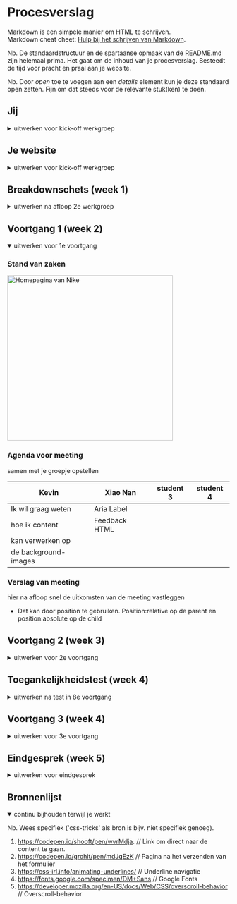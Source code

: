 # Procesverslag
Markdown is een simpele manier om HTML te schrijven.  
Markdown cheat cheet: [Hulp bij het schrijven van Markdown](https://github.com/adam-p/markdown-here/wiki/Markdown-Cheatsheet).

Nb. De standaardstructuur en de spartaanse opmaak van de README.md zijn helemaal prima. Het gaat om de inhoud van je procesverslag. Besteedt de tijd voor pracht en praal aan je website.

Nb. Door *open* toe te voegen aan een *details* element kun je deze standaard open zetten. Fijn om dat steeds voor de relevante stuk(ken) te doen.





## Jij


<details>
<summary>uitwerken voor kick-off werkgroep</summary>
### Auteur:
Kevin Speek
 
 
#### Je startniveau:
Ik denk zelf dat ik op de rode piste zit, omdat ik code ook weer niet onwijs lastig vind (de basis dan). Het is ook niet zo dat ik er onwijs goed in ben, maar als eenmaal bepaalde dingen lukken dan is het natuurlijk tof. 
 
 
#### Je focus:
Ik ga mezelf focussen op zowel responsive als de surface. Ik wil dat mijn website sowieso bruikbaar is op een telefoon en laptop. 
</details>


## Je website
<details>
<summary>uitwerken voor kick-off werkgroep</summary>
### Je opdracht:
https://www.nike.com/nl/

#### Screenshot(s) van de eerste pagina (small screen): 
hier de naam van de pagina  
Homepagina Nike 
<img src="images/Nike_home.jpeg" width="375px" alt="Homepagina van Nike">

#### Screenshot(s) van de tweede pagina (small screen):
hier de naam van de pagina  
Bestelpagina Nike
<img src="images/Nike_bestellingen.jpeg" width="375px" alt="Bestellingen pagina van Nike">

</details>


## Breakdownschets (week 1)

<details>
<summary>uitwerken na afloop 2e werkgroep</summary>

### de hele pagina: 
<img src="images/Nike_volledig_breakdown.png" width="375px" alt="Volledige breakdown Nike pagina.">

### dynamisch deel (bijv menu): 
<img src="images/Nike_menu_breakdown.png" width="375px" alt="Slider van aanbiedingen">


</details>




## Voortgang 1 (week 2)

<details open>
<summary>uitwerken voor 1e voortgang</summary>

### Stand van zaken
<img src="images/nike_pagina_screenshot.png" width="375px" alt="Homepagina van Nike">


### Agenda voor meeting
samen met je groepje opstellen

| Kevin              | Xiao Nan           | student 3    | student 4        |
| ---                | ---                | ---          | ---              |
|Ik wil graag weten  | Aria Label
|hoe ik content      | Feedback HTML
|kan verwerken op    |
|de background-images|



### Verslag van meeting
hier na afloop snel de uitkomsten van de meeting vastleggen

- Dat kan door position te gebruiken. Position:relative op de parent en position:absolute op de child

</details>



## Voortgang 2 (week 3)

<details>
<summary>uitwerken voor 2e voortgang</summary>

### Stand van zaken
Het maken van het hamburger menu verliep goed. De website responsive maken is wel nog een hele klus en daar zou ik eigenlijk nog meer over moeten leren. 
 
 <img src="images/screenshot_hamburger.png" width="375px" alt="breakdown van nog een dynamisch deel">
 
 

### Agenda voor meeting
samen met je groepje opstellen

| Kevin                        | Xiao Nan           | student 3    | student 4        |
| ---                          | ---                | ---          | ---              |
| Graag meekijken              | slider boven	      |
| naar het responsive          | randje foto	       |
| maken van de website.        | js + aanspreken    |
|                              |
| sections schalen niet mee    |
| nieuwe afbeelding bij        |
| desktop breakpoint           |
|                              |
| Scroll over doet het niet.   |
 
 


### Verslag van meeting
hier na afloop snel de uitkomsten van de meeting vastleggen

- Er is aan mij uitgelegd hoe je van afbeelding kan verwisselen bij een breakpoint. Dit doe je met een background-image. Ik heb dit toegepast op mijn website.
- Voor het responsive maken van de website heb ik gekeken naar de opdrachten uit de lessen.

</details>



## Toegankelijkheidstest (week 4)

<details>
<summary>uitwerken na test in 8e voortgang</summary>

### Bevindingen
Lijst met je bevindingen die in de test naar voren kwamen:
 - Er kan overal gekomen wordem d.m.v. tab, maar als je tabt aan het begin van de website en je opent het hamburger menu niet, dan tabt hij door het hamburger menu    i.p.v. gelijk naar de content. 
 - Hamburger menu klapt niet automatisch dicht als je aan het einde van de hamburger menu door tabt. 
 
 - Blur is moeilijk zichtbaar.
 - Met de vlekken bril was de content goed te zien.
 - De website is goed te gebruiken voor iemand met concentratieproblemen 
 - De webiste is goed te gebruiken voor mensen met een slechte motoriek. Al weet ik niet precies wat de bedoeling was, omdat je met twee vingers de website moest besturen, maar gewoon nog altijd met één vinger door de website kon gaan. 
 - De website wordt goed gelezen door de screenreader
 
**#### Tab naar de content.**
Hier korte omschrijving (met indien nodig een afbeelding)

Dit probleem kan ik oplossen door een a-element te maken die je direct naar de content brengt.
 
 <img src="images/directcontent.png" width="375px" alt="Screenshot van de oplossing">
 

**#### Hamburger klapt niet automatisch dicht aan het einde van het menu als je door tabt.** 
 
Het menu moet weten dat als er naar de content wordt door getabt, dat het automatisch moet sluiten. Hoe je dat kan regelen weet ik niet precies.

#### Blur is moeilijk leesbaar

Voor de problemen met blur is het denk ik goed om al het content heel erg te vergroten, zodat de gebruiker het beter kan zien.


#### Titel nog een bevinding. 
Hier korte omschrijving (met indien nodig een afbeelding)

Hier een omschrijving van hoe het opgelost kan worden (met indien nodig een afbeelding)

</details>




## Voortgang 3 (week 4)

<details>
<summary>uitwerken voor 3e voortgang</summary>

### Stand van zaken
hier dit ging goed & dit was lastig (neem ook screenshots op van delen van je website en code)



### Agenda voor meeting
samen met je groepje opstellen

| Kevin                      | Xiao Nan      | Bram    |
| ---                        | ---           | ---     |        
| De foto main foto          | JS            | @Media  |
 schaalde niet goed          | Foto          |         |
 mee en de tekst daaronder   |               |         | 
 ook niet                    |               |         |
| Overscroll-behavior        |               |         |
| ...                        | ...           | ...     |


### Verslag van meeting
hier na afloop snel de uitkomsten van de meeting vastleggen

- Het probleem met het meeschalen is opgelost tijdens de meeting
- De oversroll-behavior gaat Sanne nog voor mij uitzoeken

</details>





## Eindgesprek (week 5)

<details>
<summary>uitwerken voor eindgesprek</summary>

### Stand van zaken
Over het algemeen vind ik dat ik een mooie eindpresentatie heb neergezet. Ik heb zoveel mogelijk geprobeerd om het zelf allemaal uit te zoeken, maar bij bepaalde punten heb ik toch om hulp gevraagd. De lessen waren zeer informatief en hebben mij voor een groot deel geholpen om er een mooi eindresultaat van te maken. Door zelf te doen en te onderzoeken heb ik veel geleerd.

### Screenshot(s)

 <img src="images/nikemobiel.png" width="375px" alt="Nike mobiel">
 <img src="images/nikedesktop.png" width="1000x" alt="Nike desktop">
 <img src="images/nikebestellingenmb.png" width="375px" alt="Bestellingen mobiel">
 <img src="images/nikebestellingendk.png" width="1000px" alt="Bestellingen desktop">


</details>





## Bronnenlijst

<details open>
<summary>continu bijhouden terwijl je werkt</summary>

Nb. Wees specifiek ('css-tricks' als bron is bijv. niet specifiek genoeg).

1. https://codepen.io/shooft/pen/wvrMdja. // Link om direct naar de content te gaan.
2. https://codepen.io/grohit/pen/mdJqEzK  // Pagina na het verzenden van het formulier
3. https://css-irl.info/animating-underlines/ // Underline navigatie
4. https://fonts.google.com/specimen/DM+Sans // Google Fonts
5. https://developer.mozilla.org/en-US/docs/Web/CSS/overscroll-behavior // Overscroll-behavior
</details>
